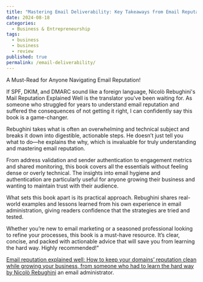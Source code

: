 ```yaml
---
title: "Mastering Email Deliverability: Key Takeaways from Email Reputation Explained Well"
date: 2024-08-18
categories:
  - Business & Entrepreneurship
tags:
  - business
  - business
  - review
published: true
permalink: /email-deliverability/
---
```

A Must-Read for Anyone Navigating Email Reputation!

If SPF, DKIM, and DMARC sound like a foreign language, Nicolò Rebughini's Mail Reputation Explained Well is the translator you've been waiting for. As someone who struggled for years to understand email reputation and suffered the consequences of not getting it right, I can confidently say this book is a game-changer.

Rebughini takes what is often an overwhelming and technical subject and breaks it down into digestible, actionable steps. He doesn’t just tell you what to do—he explains the why, which is invaluable for truly understanding and mastering email reputation.

From address validation and sender authentication to engagement metrics and shared monitoring, this book covers all the essentials without feeling dense or overly technical. The insights into email hygiene and authentication are particularly useful for anyone growing their business and wanting to maintain trust with their audience.

What sets this book apart is its practical approach. Rebughini shares real-world examples and lessons learned from his own experience in email administration, giving readers confidence that the strategies are tried and tested.

Whether you’re new to email marketing or a seasoned professional looking to refine your processes, this book is a must-have resource. It’s clear, concise, and packed with actionable advice that will save you from learning the hard way. Highly recommended!"

[Email reputation explained well: How to keep your domains’ reputation clean while growing your business, from someone who had to learn the hard way by Nicolò Rebughini](https://amzn.to/3V9gzwA) an email administrator.
